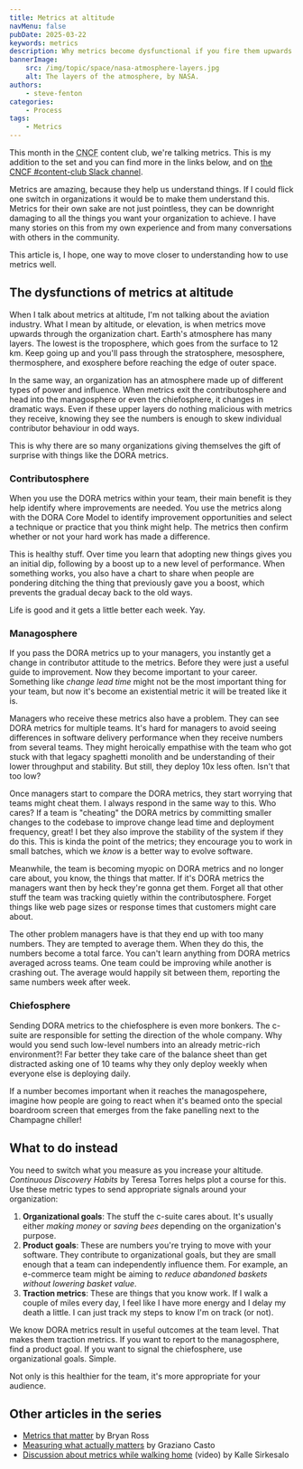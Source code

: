 ```yaml
---
title: Metrics at altitude
navMenu: false
pubDate: 2025-03-22
keywords: metrics
description: Why metrics become dysfunctional if you fire them upwards without considering your audience.
bannerImage:
    src: /img/topic/space/nasa-atmosphere-layers.jpg
    alt: The layers of the atmosphere, by NASA.
authors:
    - steve-fenton
categories:
    - Process
tags:
    - Metrics
---
```


This month in the <abbr title="Cloud Native Computing Foundation">CNCF</abbr> content club, we're talking metrics. This is my addition to the set and you can find more in the links below, and on [the CNCF #content-club Slack channel](https://cloud-native.slack.com/archives/content-club).

Metrics are amazing, because they help us understand things. If I could flick one switch in organizations it would be to make them understand this. Metrics for their own sake are not just pointless, they can be downright damaging to all the things you want your organization to achieve. I have many stories on this from my own experience and from many conversations with others in the community.

This article is, I hope, one way to move closer to understanding how to use metrics well.

## The dysfunctions of metrics at altitude

When I talk about metrics at altitude, I'm not talking about the aviation industry. What I mean by altitude, or elevation, is when metrics move upwards through the organization chart. Earth's atmosphere has many layers. The lowest is the troposphere, which goes from the surface to 12 km. Keep going up and you'll pass through the stratosphere, mesosphere, thermosphere, and exosphere before reaching the edge of outer space.

In the same way, an organization has an atmosphere made up of different types of power and influence. When metrics exit the contributosphere and head into the managosphere or even the chiefosphere, it changes in dramatic ways. Even if these upper layers do nothing malicious with metrics they receive, knowing they see the numbers is enough to skew individual contributor behaviour in odd ways.

This is why there are so many organizations giving themselves the gift of surprise with things like the DORA metrics.

### Contributosphere

When you use the DORA metrics within your team, their main benefit is they help identify where improvements are needed. You use the metrics along with the DORA Core Model to identify improvement opportunities and select a technique or practice that you think might help. The metrics then confirm whether or not your hard work has made a difference.

This is healthy stuff. Over time you learn that adopting new things gives you an initial dip, following by a boost up to a new level of performance. When something works, you also have a chart to share when people are pondering ditching the thing that previously gave you a boost, which prevents the gradual decay back to the old ways.

Life is good and it gets a little better each week. Yay.

### Managosphere

If you pass the DORA metrics up to your managers, you instantly get a change in contributor attitude to the metrics. Before they were just a useful guide to improvement. Now they become important to your career. Something like *change lead time* might not be the most important thing for your team, but now it's become an existential metric it will be treated like it is.

Managers who receive these metrics also have a problem. They can see DORA metrics for multiple teams. It's hard for managers to avoid seeing differences in software delivery performance when they receive numbers from several teams. They might heroically empathise with the team who got stuck with that legacy spaghetti monolith and be understanding of their lower throughput and stability. But still, they deploy 10x less often. Isn't that too low?

Once managers start to compare the DORA metrics, they start worrying that teams might cheat them. I always respond in the same way to this. Who cares? If a team is "cheating" the DORA metrics by committing smaller changes to the codebase to improve change lead time and deployment frequency, great! I bet they also improve the stability of the system if they do this. This is kinda the point of the metrics; they encourage you to work in small batches, which we *know* is a better way to evolve software.

Meanwhile, the team is becoming myopic on DORA metrics and no longer care about, you know, the things that matter. If it's DORA metrics the managers want then by heck they're gonna get them. Forget all that other stuff the team was tracking quietly within the contributosphere. Forget things like web page sizes or response times that customers might care about.

The other problem managers have is that they end up with too many numbers. They are tempted to average them. When they do this, the numbers become a total farce. You can't learn anything from DORA metrics averaged across teams. One team could be improving while another is crashing out. The average would happily sit between them, reporting the same numbers week after week.

### Chiefosphere

Sending DORA metrics to the chiefosphere is even more bonkers. The c-suite are responsible for setting the direction of the whole company. Why would you send such low-level numbers into an already metric-rich environment?! Far better they take care of the balance sheet than get distracted asking one of 10 teams why they only deploy weekly when everyone else is deploying daily.

If a number becomes important when it reaches the managospehere, imagine how people are going to react when it's beamed onto the special boardroom screen that emerges from the fake panelling next to the Champagne chiller!

## What to do instead

You need to switch what you measure as you increase your altitude. *Continuous Discovery Habits* by Teresa Torres helps plot a course for this. Use these metric types to send appropriate signals around your organization:

1. **Organizational goals**: The stuff the c-suite cares about. It's usually either *making money* or *saving bees* depending on the organization's purpose.
2. **Product goals**: These are numbers you're trying to move with your software. They contribute to organizational goals, but they are small enough that a team can independently influence them. For example, an e-commerce team might be aiming to *reduce abandoned baskets without lowering basket value*.
3. **Traction metrics**: These are things that you know work. If I walk a couple of miles every day, I feel like I have more energy and I delay my death a little. I can just track my steps to know I'm on track (or not).

We know DORA metrics result in useful outcomes at the team level. That makes them traction metrics. If you want to report to the managosphere, find a product goal. If you want to signal the chiefosphere, use organizational goals. Simple.

Not only is this healthier for the team, it's more appropriate for your audience.

## Other articles in the series

- [Metrics that matter](https://newsletter.bryanross.me/p/metrics-that-matter) by Bryan Ross
- [Measuring what actually matters](https://www.linkedin.com/pulse/6-art-measuring-what-actually-matters-platform-graziano-casto-rkv3f) by Graziano Casto
- [Discussion about metrics while walking home](https://www.youtube.com/watch?v=6lxvY3d2E8M) (video) by Kalle Sirkesalo
